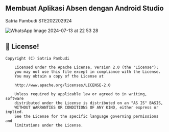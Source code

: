 ## Membuat Aplikasi Absen dengan Android Studio

Satria Pambudi STE202202924

![WhatsApp Image 2024-07-13 at 22 53 28](https://github.com/user-attachments/assets/af874584-6b8b-47b1-a7d3-fc568c86fba6)


## 📄 License!


```
Copyright (C) Satria Pambudi

    Licensed under the Apache License, Version 2.0 (the "License");
    you may not use this file except in compliance with the License.
    You may obtain a copy of the License at

    http://www.apache.org/licenses/LICENSE-2.0

    Unless required by applicable law or agreed to in writing, software
    distributed under the License is distributed on an "AS IS" BASIS,
    WITHOUT WARRANTIES OR CONDITIONS OF ANY KIND, either express or implied.
    See the License for the specific language governing permissions and
    limitations under the License.

```

